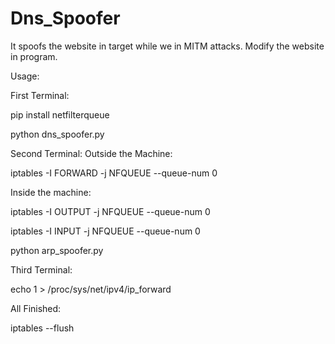 # Dns_Spoofer
It spoofs the website in target while we in MITM attacks. Modify the website in program.

Usage:

First Terminal:

pip install netfilterqueue

python dns_spoofer.py

Second Terminal: Outside the Machine:

iptables -I FORWARD -j NFQUEUE --queue-num 0

Inside the machine:

iptables -I OUTPUT -j NFQUEUE --queue-num 0

iptables -I INPUT -j NFQUEUE --queue-num 0

python arp_spoofer.py

Third Terminal:

echo 1 > /proc/sys/net/ipv4/ip_forward

All Finished:

iptables --flush
